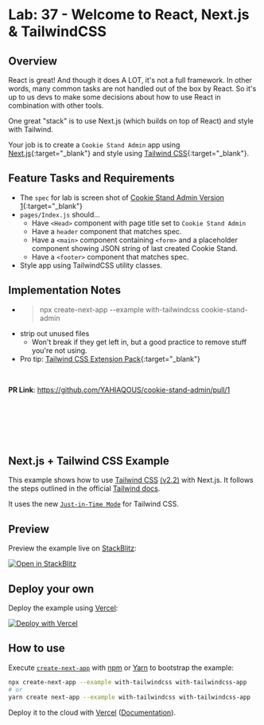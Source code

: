 # Lab: 37 - Welcome to React, Next.js & TailwindCSS

## Overview

React is great! And though it does A LOT, it's not a full framework. In other words, many common tasks are not handled out of the box by React. So it's up to us devs to make some decisions about how to use React in combination with other tools.

One great "stack" is to use Next.js (which builds on top of React) and style with Tailwind.

Your job is to create a `Cookie Stand Admin` app using [Next.js](https://nextjs.org/){:target="\_blank"} and style using [Tailwind CSS](https://tailwindcss.com/){:target="\_blank"}.

## Feature Tasks and Requirements

- The `spec` for lab is screen shot of [Cookie Stand Admin Version 1](./cookie-stand-admin-version-1.png){:target="\_blank"}
- `pages/Index.js` should...
  - Have `<Head>` component with page title set to `Cookie Stand Admin`
  - Have a `header` component that matches spec.
  - Have a `<main>` component containing `<form>` and a placeholder component showing JSON string of last created Cookie Stand.
  - Have a `<footer>` component that matches spec.
- Style app using TailwindCSS utility classes.

## Implementation Notes

- > npx create-next-app --example with-tailwindcss cookie-stand-admin
- strip out unused files
  - Won't break if they get left in, but a good practice to remove stuff you're not using.
- Pro tip: [Tailwind CSS Extension Pack](https://marketplace.visualstudio.com/items?itemName=andrewmcodes.tailwindcss-extension-pack){:target="\_blank"}

&nbsp;

**PR Link**: <https://github.com/YAHIAQOUS/cookie-stand-admin/pull/1>

&nbsp;

&nbsp;

&nbsp;

## Next.js + Tailwind CSS Example

This example shows how to use [Tailwind CSS](https://tailwindcss.com/) [(v2.2)](https://blog.tailwindcss.com/tailwindcss-2-2) with Next.js. It follows the steps outlined in the official [Tailwind docs](https://tailwindcss.com/docs/guides/nextjs).

It uses the new [`Just-in-Time Mode`](https://tailwindcss.com/docs/just-in-time-mode) for Tailwind CSS.

## Preview

Preview the example live on [StackBlitz](http://stackblitz.com/):

[![Open in StackBlitz](https://developer.stackblitz.com/img/open_in_stackblitz.svg)](https://stackblitz.com/github/vercel/next.js/tree/canary/examples/with-tailwindcss)

## Deploy your own

Deploy the example using [Vercel](https://vercel.com?utm_source=github&utm_medium=readme&utm_campaign=next-example):

[![Deploy with Vercel](https://vercel.com/button)](https://vercel.com/new/git/external?repository-url=https://github.com/vercel/next.js/tree/canary/examples/with-tailwindcss&project-name=with-tailwindcss&repository-name=with-tailwindcss)

## How to use

Execute [`create-next-app`](https://github.com/vercel/next.js/tree/canary/packages/create-next-app) with [npm](https://docs.npmjs.com/cli/init) or [Yarn](https://yarnpkg.com/lang/en/docs/cli/create/) to bootstrap the example:

```bash
npx create-next-app --example with-tailwindcss with-tailwindcss-app
# or
yarn create next-app --example with-tailwindcss with-tailwindcss-app
```

Deploy it to the cloud with [Vercel](https://vercel.com/new?utm_source=github&utm_medium=readme&utm_campaign=next-example) ([Documentation](https://nextjs.org/docs/deployment)).
